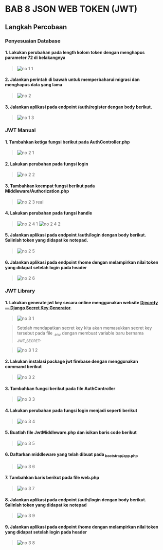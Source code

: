 # BAB 8 JSON WEB TOKEN (JWT)

## Langkah Percobaan
### Penyesuaian Database
#### 1. Lakukan perubahan pada length kolom token dengan menghapus parameter 72 di belakangnya
> ![no 1 1](https://github.com/anasRafitiya/Praktikum-Pemrograman-Integratif/assets/125624764/30cf79a2-9d95-42a2-95d5-0354ba5256c8)

#### 2. Jalankan perintah di bawah untuk memperbaharui migrasi dan menghapus data yang lama
> ![no 2](https://github.com/anasRafitiya/Praktikum-Pemrograman-Integratif/assets/125624764/1f4f1e14-d200-4bbb-adfa-3f500c6c03d5)

#### 3. Jalankan aplikasi pada endpoint /auth/register dengan body berikut.
> ![no 1 3](https://github.com/anasRafitiya/Praktikum-Pemrograman-Integratif/assets/125624764/56fca527-ef16-4332-914c-a017c6b885eb)

### JWT Manual
#### 1. Tambahkan ketiga fungsi berikut pada AuthController.php
> ![no 2 1](https://github.com/anasRafitiya/Praktikum-Pemrograman-Integratif/assets/125624764/6789b037-798b-43de-9a4d-ffb3fde5ae85)

#### 2. Lakukan perubahan pada fungsi login
> ![no 2 2](https://github.com/anasRafitiya/Praktikum-Pemrograman-Integratif/assets/125624764/05f8a44e-ca97-4bc9-9e12-8996b0fd67d1)

#### 3. Tambahkan keempat fungsi berikut pada Middleware/Authorization.php
> ![no 2 3 real](https://github.com/anasRafitiya/Praktikum-Pemrograman-Integratif/assets/125624764/3ab9d482-c006-4e55-8ffe-d2cbb78146f4)

#### 4. Lakukan perubahan pada fungsi handle
> ![no 2 4 1](https://github.com/anasRafitiya/Praktikum-Pemrograman-Integratif/assets/125624764/46694605-35d1-48e2-8651-e490a439a4eb)
![no 2 4 2](https://github.com/anasRafitiya/Praktikum-Pemrograman-Integratif/assets/125624764/07838742-4180-429d-ac2f-96bd1c8eb661)

#### 5. Jalankan aplikasi pada endpoint /auth/login dengan body berikut. Salinlah token yang didapat ke notepad.
> ![no 2 5](https://github.com/anasRafitiya/Praktikum-Pemrograman-Integratif/assets/125624764/30efa394-0f33-496a-8b1c-5f6ad90107fd)

#### 6. Jalankan aplikasi pada endpoint /home dengan melampirkan nilai token yang didapat setelah login pada header
> ![no 2 6](https://github.com/anasRafitiya/Praktikum-Pemrograman-Integratif/assets/125624764/e3c1ae5a-60a4-4d1b-a7c0-7ad2b82a42a8)

### JWT Library
#### 1. Lakukan generate jwt key secara online menggunakan website [Djecrety ― Django Secret Key Generator](https://djecrety.ir/).
> ![no 3 1](https://github.com/anasRafitiya/Praktikum-Pemrograman-Integratif/assets/125624764/352a1613-bcb3-46e6-bce0-9fe633ad8f24)

> Setelah mendapatkan secret key kita akan memasukkan secret key tersebut pada file <sub>.env</sub> dengan membuat variable baru bernama <sub>JWT_SECRET</sub>.

> ![no 3 1 2](https://github.com/anasRafitiya/Praktikum-Pemrograman-Integratif/assets/125624764/62146945-52fb-41cb-9eeb-2ac0f1dcf72c)

#### 2. Lakukan instalasi package jwt firebase dengan menggunakan command berikut
> ![no 3 2](https://github.com/anasRafitiya/Praktikum-Pemrograman-Integratif/assets/125624764/49120809-e826-4495-8a81-3a41d6a169da)

#### 3. Tambahkan fungsi berikut pada file AuthController
> ![no 3 3](https://github.com/anasRafitiya/Praktikum-Pemrograman-Integratif/assets/125624764/31a6fe8d-c182-4759-805e-f1102ee51393)

#### 4. Lakukan perubahan pada fungsi login menjadi seperti berikut
> ![no 3 4](https://github.com/anasRafitiya/Praktikum-Pemrograman-Integratif/assets/125624764/39c99273-d7fe-42f9-83cd-3e1c82ec4add)

#### 5. Buatlah file JwtMiddleware.php dan isikan baris code berikut
> ![no 3 5](https://github.com/anasRafitiya/Praktikum-Pemrograman-Integratif/assets/125624764/c9fe314f-e707-4f83-81d4-7a365ff9f17a)

#### 6. Daftarkan middleware yang telah dibuat pada <sub>bootstrap/app.php</sub>
> ![no 3 6](https://github.com/anasRafitiya/Praktikum-Pemrograman-Integratif/assets/125624764/db0cd568-cafa-485a-9b57-c730e2d167ef)

#### 7. Tambahkan baris berikut pada file web.php
> ![no 3 7](https://github.com/anasRafitiya/Praktikum-Pemrograman-Integratif/assets/125624764/8f8a54d0-f454-4a88-9f85-2f8ac2f38f18)

#### 8. Jalankan aplikasi pada endpoint /auth/login dengan body berikut. Salinlah token yang didapat ke notepad
> ![no 3 9](https://github.com/anasRafitiya/Praktikum-Pemrograman-Integratif/assets/125624764/ec943e41-6ddf-4d69-9402-002bf4e47d76)

#### 9. Jalankan aplikasi pada endpoint /home dengan melampirkan nilai token yang didapat setelah login pada header
> ![no 3 8](https://github.com/anasRafitiya/Praktikum-Pemrograman-Integratif/assets/125624764/1ad89363-f944-491b-8a7b-8d71b12595b8)


